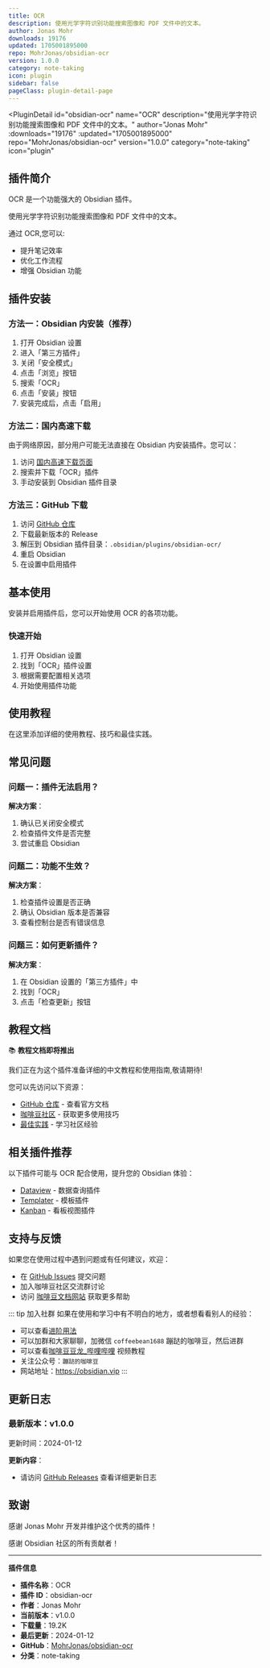 ```yaml
---
title: OCR
description: 使用光学字符识别功能搜索图像和 PDF 文件中的文本。
author: Jonas Mohr
downloads: 19176
updated: 1705001895000
repo: MohrJonas/obsidian-ocr
version: 1.0.0
category: note-taking
icon: plugin
sidebar: false
pageClass: plugin-detail-page
---
```


<PluginDetail
  id="obsidian-ocr"
  name="OCR"
  description="使用光学字符识别功能搜索图像和 PDF 文件中的文本。"
  author="Jonas Mohr"
  :downloads="19176"
  :updated="1705001895000"
  repo="MohrJonas/obsidian-ocr"
  version="1.0.0"
  category="note-taking"
  icon="plugin"
>

<!-- AUTO_GENERATED_START -->
## 插件简介

OCR 是一个功能强大的 Obsidian 插件。

使用光学字符识别功能搜索图像和 PDF 文件中的文本。

通过 OCR,您可以:

- 提升笔记效率
- 优化工作流程
- 增强 Obsidian 功能

<!-- AUTO_GENERATED_END -->

<!-- AUTO_GENERATED_START -->
## 插件安装

### 方法一：Obsidian 内安装（推荐）

1. 打开 Obsidian 设置
2. 进入「第三方插件」
3. 关闭「安全模式」
4. 点击「浏览」按钮
5. 搜索「OCR」
6. 点击「安装」按钮
7. 安装完成后，点击「启用」

### 方法二：国内高速下载

由于网络原因，部分用户可能无法直接在 Obsidian 内安装插件。您可以：

1. 访问 [国内高速下载页面](/zh/documentation/obsidian-plugins-download.html)
2. 搜索并下载「OCR」插件
3. 手动安装到 Obsidian 插件目录

### 方法三：GitHub 下载

1. 访问 [GitHub 仓库](https://github.com/MohrJonas/obsidian-ocr)
2. 下载最新版本的 Release
3. 解压到 Obsidian 插件目录：`.obsidian/plugins/obsidian-ocr/`
4. 重启 Obsidian
5. 在设置中启用插件

## 基本使用

安装并启用插件后，您可以开始使用 OCR 的各项功能。

### 快速开始

1. 打开 Obsidian 设置
2. 找到「OCR」插件设置
3. 根据需要配置相关选项
4. 开始使用插件功能

<!-- AUTO_GENERATED_END -->

<!-- CUSTOM_CONTENT_START:tutorial -->
## 使用教程

在这里添加详细的使用教程、技巧和最佳实践。

<!-- CUSTOM_CONTENT_END:tutorial -->

<!-- SHARED_CONTENT_START -->
## 常见问题

### 问题一：插件无法启用？

**解决方案**：
1. 确认已关闭安全模式
2. 检查插件文件是否完整
3. 尝试重启 Obsidian

### 问题二：功能不生效？

**解决方案**：
1. 检查插件设置是否正确
2. 确认 Obsidian 版本是否兼容
3. 查看控制台是否有错误信息

### 问题三：如何更新插件？

**解决方案**：
1. 在 Obsidian 设置的「第三方插件」中
2. 找到「OCR」
3. 点击「检查更新」按钮

## 教程文档

📚 **教程文档即将推出**

我们正在为这个插件准备详细的中文教程和使用指南,敬请期待!

您可以先访问以下资源：
- [GitHub 仓库](https://github.com/MohrJonas/obsidian-ocr) - 查看官方文档
- [咖啡豆社区](/zh/bases/) - 获取更多使用技巧
- [最佳实践](/zh/best-practices/) - 学习社区经验

## 相关插件推荐

以下插件可能与 OCR 配合使用，提升您的 Obsidian 体验：

- [Dataview](/zh/plugins/dataview.html) - 数据查询插件
- [Templater](/zh/plugins/templater-obsidian.html) - 模板插件
- [Kanban](/zh/plugins/obsidian-kanban.html) - 看板视图插件

## 支持与反馈

如果您在使用过程中遇到问题或有任何建议，欢迎：

- 在 [GitHub Issues](https://github.com/MohrJonas/obsidian-ocr/issues) 提交问题
- 加入咖啡豆社区交流群讨论
- 访问 [咖啡豆文档网站](https://obsidian.vip) 获取更多帮助

::: tip 加入社群
如果在使用和学习中有不明白的地方，或者想看看别人的经验：
- 可以查看[进阶用法](/zh/advanced)
- 可以加群和大家聊聊，加微信 `coffeebean1688` 蹦跶的咖啡豆，然后进群
- 可以查看[咖啡豆豆龙_哔哩哔哩](https://space.bilibili.com/618777356) 视频教程
- 关注公众号：`蹦跶的咖啡豆`
- 网站地址：https://obsidian.vip
:::
<!-- SHARED_CONTENT_END -->

<!-- AUTO_GENERATED_START -->
## 更新日志

### 最新版本：v1.0.0

更新时间：2024-01-12

**更新内容**：
- 请访问 [GitHub Releases](https://github.com/MohrJonas/obsidian-ocr/releases) 查看详细更新日志

## 致谢

感谢 Jonas Mohr 开发并维护这个优秀的插件！

感谢 Obsidian 社区的所有贡献者！

---

**插件信息**
- **插件名称**：OCR
- **插件 ID**：obsidian-ocr
- **作者**：Jonas Mohr
- **当前版本**：v1.0.0
- **下载量**：19.2K
- **最后更新**：2024-01-12
- **GitHub**：[MohrJonas/obsidian-ocr](https://github.com/MohrJonas/obsidian-ocr)
- **分类**：note-taking
<!-- AUTO_GENERATED_END -->

</PluginDetail>

